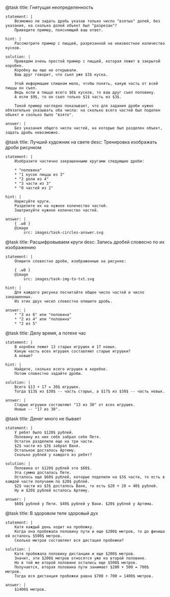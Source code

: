 @task
    title: Гнятущая неопределенность

    statement: |
        Возможно ли задать дробь указав только число "взятых" долей, без указания, на сколько долей объект был "разрезан"?
        Приведите пример, поясняющий ваш ответ.

    hint: |
        Рассмотрите пример с пиццей, разрезанной на неизвестное количество кусков.

    solution: |
        Приведем очень простой пример с пиццей, которая лежит в закрытой коробке.
        Коробку вы еще не открывали.
        Ваш друг говорит, что съел уже $3$ куска.

        Этой информации слишком мало, чтобы понять, какую часть от всей пиццы он съел.
        Ведь если в пицце всего $6$ кусков, то ваш друг съел половину.
        А если $9$, то он съел только $1$ часть из $3$.

        Такой пример наглядно показывает, что для задания дроби нужно обязательно указывать оба числа: на сколько всего частей был поделен объект и сколько было "взято".

    answer: |
        Без указания общего числа частей, на которые был разделен объект, задать дробь невозможно.

@task
    title: Лучший художник на свете
    desc: Тренировка изображать дроби рисунком

    statement: |
        Изобразите частично закрашенными кругами следующие дроби:

        * "половина"
        * "1 кусок пиццы из 3"
        * "2 доли из 4"
        * "3 части из 3"
        * "0 частей из 2"

    hint: |
        Нарисуйте круги.
        Разделите их на нужное количество частей.
        Заштрихуйте нужное количество частей.

    answer: |
        { .w8 }
        @image
            src: images/task-circles-answer.svg

@task
    title: Расшифровываем круги
    desc: Запись дробей словесно по их изображению

    statement: |
        Опишите словестно дроби, изображенные на рисунке:

        { .w8 }
        @image
            src: images/task-img-to-txt.svg
    
    hint: |
        Для каждого рисунка посчитайте общее число частей и число закрашенных.
        Из этих двух чисел словестно опишите дробь.

    answer: |
        * "3 из 6" или "половина"
        * "2 из 4" или "половина"
        * "2 из 5"

@task
    title: Делу время, а потехе час

    statement: |
        В коробке лежит 13 старых игрушек и 17 новых.
        Какую часть всех игрушек составляют старые игрушки?
        А новые?
    
    hint: |
        Найдите, сколько всего игрушек в коробке.
        Потом словестно задайте дроби.

    solution: |
        Всего $13 + 17 = 30$ игрушек.
        Тогда $13$ из $30$ -- часть старых, а $17$ из $30$ -- часть новых.

    answer: |
        Старые игрушки составляют "13 из 30" от всех игрушек.
        Новые -- "17 из 30".
    
@task
    title: Денег много не бывает

    statement: |
        У ребят было $120$ рублей.
        Половину из них себе забрал себе Петя.
        Остаток разделили еще на три части.
        $2$ части из $3$ забрал Ваня.
        Остальное досталось Артему.
        Сколько рублей у каждого из ребят?

    solution: |
        Половина от $120$ рублей это $60$.
        Эта сумма досталась Пете.
        Осталось еще $60$ рублей, которые поделили на $3$ части, то есть в каждой части получаем по $20$ рублей.
        $2$ части из $3$ досталось Ване, то есть $20 + 20 = 40$ рублей.
        Ну и $20$ рублей осталось Артему.

    answer: |
        $60$ рублей у Пети. $40$ рублей у Вани. $20$ рублей у Артема.

@task
    title: В здоровом теле здоровый дух

    statement: |
        Катя каждый день ходит на пробежку.
        Когда она пробежала половину пути и еще $200$ метров, то до финиша ей осталось $500$ метров.
        Сколько метров составляет вся дистация пробежки?

    solution: |
        Катя пробежала половину дистанции и еще $200$ метров.
        Значит, эти $200$ метров относятся уже ко второй половине.
        Но в той же второй половине остались еще $500$ метров.
        Получается, вторая половина пути занимает $200 + 500 = 700$ метров.
        Тогда вся дистанция пробежки равна $700 + 700 = 1400$ метров.

    answer: |
        $1400$ метров.